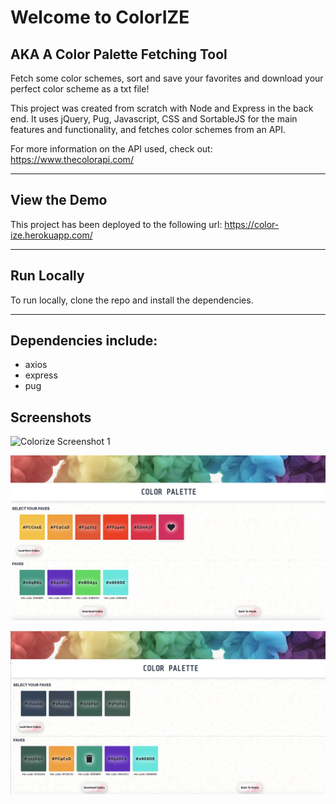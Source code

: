# Welcome to ColorIZE
## AKA A Color Palette Fetching Tool

Fetch some color schemes, sort and save your favorites and download your perfect color scheme as a txt file!

This project was created from scratch with Node and Express in the back end. It uses jQuery, Pug, Javascript, CSS and SortableJS for the main features and functionality, and fetches color schemes from an API.


For more information on the API used, check out: https://www.thecolorapi.com/
______
## View the Demo
This project has been deployed to the following url: https://color-ize.herokuapp.com/
______

## Run Locally
To run locally, clone the repo and install the dependencies.
______
## Dependencies include:
* axios
* express
* pug

## Screenshots

![Colorize Screenshot 1](https://github.com/NadyaCodes/colorize/blob/0f999353d3bd91394d9b37432fddfdfd38c9f939/docs/Colorize%20Screenshot%201.png?raw=true)

![Colorize Screenshot 2](https://github.com/NadyaCodes/colorize/blob/0f999353d3bd91394d9b37432fddfdfd38c9f939/docs/Colorize%20Screenshot%202.png?raw=true)

![Colorize Screenshot 3](https://github.com/NadyaCodes/colorize/blob/0f999353d3bd91394d9b37432fddfdfd38c9f939/docs/Colorize%20Screenshot%203.png?raw=true)
